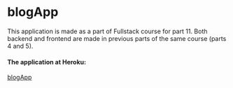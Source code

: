 # blogApp
This application is made as a part of Fullstack course for part 11. Both backend and frontend are made in previous parts of the same course (parts 4 and 5).

#### The application at Heroku:
[blogApp](https://outisa-blogapp.herokuapp.com/)
